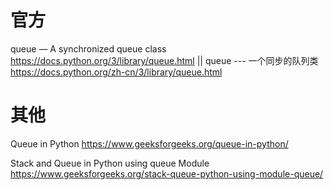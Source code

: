 
# 官方

queue — A synchronized queue class https://docs.python.org/3/library/queue.html || queue --- 一个同步的队列类 https://docs.python.org/zh-cn/3/library/queue.html

# 其他

Queue in Python https://www.geeksforgeeks.org/queue-in-python/

Stack and Queue in Python using queue Module https://www.geeksforgeeks.org/stack-queue-python-using-module-queue/
